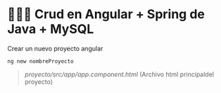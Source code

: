 # :chocolate_bar::chocolate_bar::chocolate_bar: Crud en Angular + Spring de Java + MySQL
Crear un nuevo proyecto angular
```
ng new nombreProyecto
```

>  *proyecto/src/app/app.component.html* (Archivo html principaldel proyecto)


